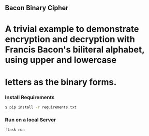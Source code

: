 ##  Bacon Binary Cipher

# A trivial example to demonstrate encryption and decryption with Francis Bacon's biliteral alphabet, using upper and lowercase
# letters as the binary forms.

### Install Requirements
```sh
$ pip install -r requirements.txt
```

### Run on a local Server
```sh
flask run
```


